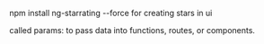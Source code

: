 npm install ng-starrating --force
for creating stars in ui

called params: to pass data into functions, routes, or components. 